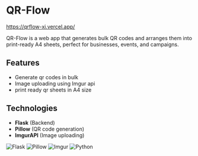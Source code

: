 
# QR-Flow

https://qrflow-xi.vercel.app/

QR-Flow is a web app that generates bulk QR codes and arranges them into print-ready A4 sheets, perfect for businesses, events, and campaigns.

## Features
- Generate qr codes in bulk
- Image uploading using Imgur api
- print ready qr sheets in A4 size

## Technologies
- **Flask** (Backend)
- **Pillow** (QR code generation)
- **ImgurAPI** (Image uploading)

![Flask](https://img.shields.io/badge/Flask-000000?style=flat&logo=flask&logoColor=white)
![Pillow](https://img.shields.io/badge/Pillow-000000?style=flat&logo=pillow&logoColor=white)
![Imgur](https://img.shields.io/badge/Imgur-1BB13E?style=flat&logo=imgur&logoColor=white)
![Python](https://img.shields.io/badge/Python-3776AB?style=flat&logo=python&logoColor=white)